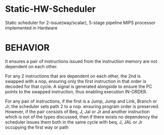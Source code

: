 # Static-HW-Scheduler
Static scheduler for 2-issue(way/scalar), 5-stage pipeline MIPS processor implemented in Hardware
# BEHAVIOR
It ensures a pair of instructions issued from the instruction memory are not dependent on each other.

For any 2 instructions that are dependent on each other, the 2nd is swapped with a nop, ensuring 
only the first instruction in that order is decoded for that cycle. A signal is generated alongside to
ensure the PC points to the swapped instruction, thus enabling execution IN-ORDER.

For any pair of instructions, if the first is a Jump, Jump and Link, Branch or Jr, the scheduler sets path 2 
to a nop. ensuring program order is preserved. However, if the pair consists of Beq, J, Jal or Jr and another instruction 
which is not of the types discussed, then if there exists no dependency the scheduler issues them both in the 
same cycle with beq, J, JAL or Jr occupying the first way or path

